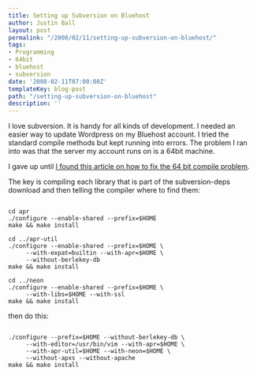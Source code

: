 ```yaml
---
title: Setting up Subversion on Bluehost
author: Justin Ball
layout: post
permalink: "/2008/02/11/setting-up-subversion-on-bluehost/"
tags:
- Programming
- 64bit
- bluehost
- subversion
date: '2008-02-11T07:00:00Z'
templateKey: blog-post
path: "/setting-up-subversion-on-bluehost"
description: ''
---
```


I love subversion.  It is handy for all kinds of development.  I needed an easier way to update Wordpress on my Bluehost account.  I tried the standard compile methods but kept running into errors.  The problem I ran into was that the server my account runs on is a 64bit machine.

I gave up until <a href="http://joemaller.com/2008/01/29/how-to-install-subversion-on-a-shared-host/">I found this article on how to fix the 64 bit compile problem</a>.

The key is compiling each library that is part of the subversion-deps download and then telling the compiler where to find them:
<pre><code class="ruby">
cd apr
./configure --enable-shared --prefix=$HOME
make && make install

cd ../apr-util
./configure --enable-shared --prefix=$HOME \
     --with-expat=builtin --with-apr=$HOME \
     --without-berlekey-db
make && make install

cd ../neon
./configure --enable-shared --prefix=$HOME \
     --with-libs=$HOME --with-ssl
make && make install
</pre></code>

then do this:
<pre><code class="ruby">
./configure --prefix=$HOME --without-berlekey-db \
     --with-editor=/usr/bin/vim --with-apr=$HOME \
     --with-apr-util=$HOME --with-neon=$HOME \
     --without-apxs --without-apache
make && make install
</pre></code>
